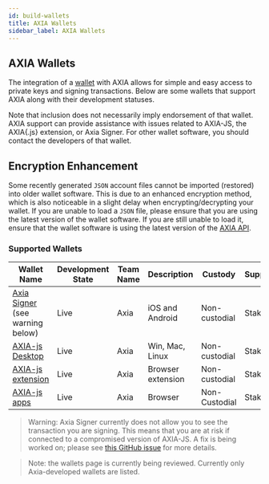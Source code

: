 ```yaml
---
id: build-wallets
title: AXIA Wallets
sidebar_label: AXIA Wallets
---
```


## AXIA Wallets

The integration of a [wallet](https://solar.wiki.AXIA.network/docs/en/glossary#wallet) with AXIA allows for simple and easy access to private keys and signing transactions. Below are some wallets that support AXIA along with their development statuses.

Note that inclusion does not necessarily imply endorsement of that wallet. AXIA support can provide assistance with issues related to AXIA-JS, the AXIA{.js} extension, or Axia Signer. For other wallet software, you should contact the developers of that wallet.

## Encryption Enhancement

Some recently generated `JSON` account files cannot be imported (restored) into older wallet software. This is due to an enhanced encryption method, which is also noticeable in a slight delay when encrypting/decrypting your wallet. If you are unable to load a `JSON` file, please ensure that you are using the latest version of the wallet software. If you are still unable to load it, ensure that the wallet software is using the latest version of the [AXIA API](https://AXIA.js.org/api/).

### Supported Wallets

| Wallet Name                                                         | Development State | Team Name | Description       | Custody       | Supports |
| ------------------------------------------------------------------- | ----------------- | --------- | ----------------- | ------------- | -------- |
| [Axia Signer](https://www.axia.io/signer/) (see warning below)  | Live              | Axia    | iOS and Android   | Non-custodial | Staking  |
| [AXIA-js Desktop](https://github.com/AXIA-js/apps/releases) | Live              | Axia    | Win, Mac, Linux   | Non-custodial | Staking  |
| [AXIA-js extension](https://github.com/AXIA-js/extension)   | Live              | Axia    | Browser extension | Non-custodial | Staking  |
| [AXIA-js apps](https://AXIA.js.org/apps/#/accounts)         | Live              | Axia    | Browser           | Non-Custodial | Staking  |

> Warning: Axia Signer currently does not allow you to see the transaction you are signing. This means that you are at risk if connected to a compromised version of AXIA-JS. A fix is being worked on; please see [this GitHub issue](https://github.com/axia-tech/axia-signer/issues/724) for more details.

> Note: the wallets page is currently being reviewed. Currently only Axia-developed wallets are listed.
